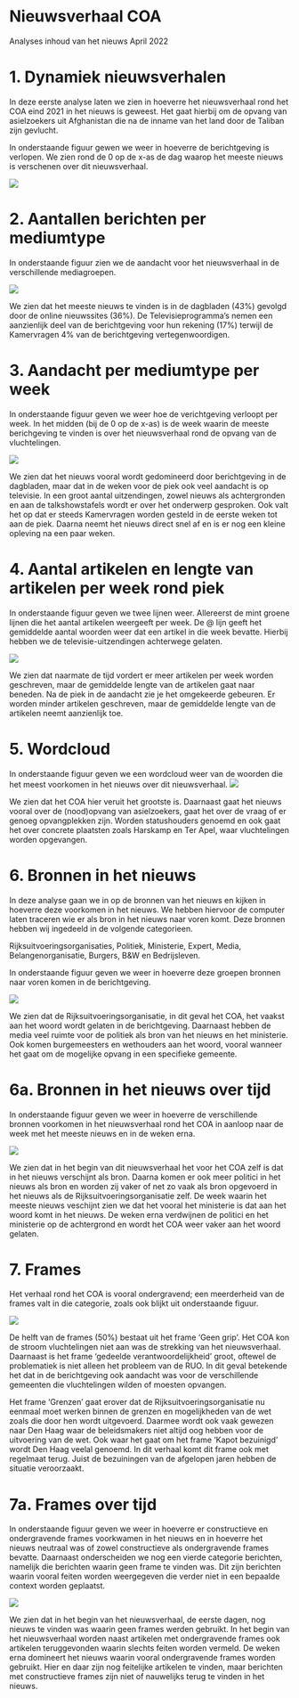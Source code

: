Nieuwsverhaal COA
================
Analyses inhoud van het nieuws
April 2022



# 1. Dynamiek nieuwsverhalen

In deze eerste analyse laten we zien in hoeverre het nieuwsverhaal rond
het COA eind 2021 in het nieuws is geweest. Het gaat hierbij om de
opvang van asielzoekers uit Afghanistan die na de inname van het land
door de Taliban zijn gevlucht.

In onderstaande figuur gewen we weer in hoeverre de berichtgeving is
verlopen. We zien rond de 0 op de x-as de dag waarop het meeste nieuws
is verschenen over dit nieuwsverhaal.

![](0_nieuwsverhalen_coa_files/figure-gfm/unnamed-chunk-3-1.png)<!-- -->

# 2. Aantallen berichten per mediumtype

In onderstaande figuur zien we de aandacht voor het nieuwsverhaal in de
verschillende mediagroepen.

![](0_nieuwsverhalen_coa_files/figure-gfm/unnamed-chunk-4-1.png)<!-- -->

We zien dat het meeste nieuws te vinden is in de dagbladen (43%) gevolgd
door de online nieuwssites (36%). De Televisieprogramma’s nemen een
aanzienlijk deel van de berichtgeving voor hun rekening (17%) terwijl de
Kamervragen 4% van de berichtgeving vertegenwoordigen.

# 3. Aandacht per mediumtype per week

In onderstaande figuur geven we weer hoe de verichtgeving verloopt per
week. In het midden (bij de 0 op de x-as) is de week waarin de meeste
berichgeving te vinden is over het nieuwsverhaal rond de opvang van de
vluchtelingen.

![](0_nieuwsverhalen_coa_files/figure-gfm/unnamed-chunk-5-1.png)<!-- -->

We zien dat het nieuws vooral wordt gedomineerd door berichtgeving in de
dagbladen, maar dat in de weken voor de piek ook veel aandacht is op
televisie. In een groot aantal uitzendingen, zowel nieuws als
achtergronden en aan de talkshowstafels wordt er over het onderwerp
gesproken. Ook valt het op dat er steeds Kamervragen worden gesteld in
de eerste weken tot aan de piek. Daarna neemt het nieuws direct snel af
en is er nog een kleine opleving na een paar weken.

# 4. Aantal artikelen en lengte van artikelen per week rond piek

In onderstaande figuur geven we twee lijnen weer. Allereerst de mint
groene lijnen die het aantal artikelen weergeeft per week. De @ lijn
geeft het gemiddelde aantal woorden weer dat een artikel in die week
bevatte. Hierbij hebben we de televisie-uitzendingen achterwege gelaten.

![](0_nieuwsverhalen_coa_files/figure-gfm/unnamed-chunk-6-1.png)<!-- -->

We zien dat naarmate de tijd vordert er meer artikelen per week worden
geschreven, maar de gemiddelde lengte van de artikelen gaat naar
beneden. Na de piek in de aandacht zie je het omgekeerde gebeuren. Er
worden minder artikelen geschreven, maar de gemiddelde lengte van de
artikelen neemt aanzienlijk toe.

# 5. Wordcloud

In onderstaande figuur geven we een wordcloud weer van de woorden die
het meest voorkomen in het nieuws over dit nieuwsverhaal.
![](0_nieuwsverhalen_coa_files/figure-gfm/unnamed-chunk-7-1.png)<!-- -->

We zien dat het COA hier veruit het grootste is. Daarnaast gaat het
nieuws vooral over de (nood)opvang van asielzoekers, gaat het over de
vraag of er genoeg opvangplekken zijn. Worden statushouders genoemd en
ook gaat het over concrete plaatsten zoals Harskamp en Ter Apel, waar
vluchtelingen worden opgevangen.

# 6. Bronnen in het nieuws

In deze analyse gaan we in op de bronnen van het nieuws en kijken in
hoeverre deze voorkomen in het nieuws. We hebben hiervoor de computer
laten traceren wie er als bron in het nieuws naar voren komt. Deze
bronnen hebben wij ingedeeld in de volgende categorieen.

Rijksuitvoeringsorganisaties, Politiek, Ministerie, Expert, Media,
Belangenorganisatie, Burgers, B&W en Bedrijsleven.

In onderstaande figuur geven we weer in hoeverre deze groepen bronnen
naar voren komen in de berichtgeving.

![](0_nieuwsverhalen_coa_files/figure-gfm/unnamed-chunk-8-1.png)<!-- -->

We zien dat de Rijksuitvoeringsorganisatie, in dit geval het COA, het
vaakst aan het woord wordt gelaten in de berichtgeving. Daarnaast hebben
de media veel ruimte voor de politiek als bron van het nieuws en het
ministerie. Ook komen burgemeesters en wethouders aan het woord, vooral
wanneer het gaat om de mogelijke opvang in een specifieke gemeente.

# 6a. Bronnen in het nieuws over tijd

In onderstaande figuur geven we weer in hoeverre de verschillende
bronnen voorkomen in het nieuwsverhaal rond het COA in aanloop naar de
week met het meeste nieuws en in de weken erna.

![](0_nieuwsverhalen_coa_files/figure-gfm/unnamed-chunk-9-1.png)<!-- -->

We zien dat in het begin van dit nieuwsverhaal het voor het COA zelf is
dat in het nieuws verschijnt als bron. Daarna komen er ook meer politici
in het nieuws als bron en worden zij vaker of net zo vaak als bron
opgevoerd in het nieuws als de Rijksuitvoeringsorganisatie zelf. De week
waarin het meeste nieuws veschijnt zien we dat het vooral het ministerie
is dat aan het woord komt in het nieuws. De weken erna verdwijnen de
politici en het ministerie op de achtergrond en wordt het COA weer vaker
aan het woord gelaten.

# 7. Frames

Het verhaal rond het COA is vooral ondergravend; een meerderheid van de
frames valt in die categorie, zoals ook blijkt uit onderstaande figuur.

![](0_nieuwsverhalen_coa_files/figure-gfm/unnamed-chunk-10-1.png)<!-- -->

De helft van de frames (50%) bestaat uit het frame ‘Geen grip’. Het COA
kon de stroom vluchtelingen niet aan was de strekking van het
nieuwsverhaal. Daarnaast is het frame ‘gedeelde verantwoordelijkheid’
groot, oftewel de problematiek is niet alleen het probleem van de RUO.
In dit geval betekende het dat in de berichtgeving ook aandacht was voor
de verschillende gemeenten die vluchtelingen wilden of moesten opvangen.

Het frame ‘Grenzen’ gaat erover dat de Rijksuitvoeringsorganisatie nu
eenmaal moet werken binnen de grenzen en mogelijkheden van de wet zoals
die door hen wordt uitgevoerd. Daarmee wordt ook vaak gewezen naar Den
Haag waar de beleidsmakers niet altijd oog hebben voor de uitvoering van
de wet. Ook waar het gaat om het frame ‘Kapot bezuinigd’ wordt Den Haag
veelal genoemd. In dit verhaal komt dit frame ook met regelmaat terug.
Juist de bezuiningen van de afgelopen jaren hebben de situatie
veroorzaakt.

# 7a. Frames over tijd

In onderstaande figuur geven we weer in hoeverre er constructieve en
ondergravende frames voorkwamen in het nieuws en in hoeverre het nieuws
neutraal was of zowel constructieve als ondergravende frames bevatte.
Daarnaast onderscheiden we nog een vierde categorie berichten, namelijk
die berichten waarin geen frame te vinden was. Dit zijn berichten waarin
vooral feiten worden weergegeven die verder niet in een bepaalde context
worden geplaatst.

![](0_nieuwsverhalen_coa_files/figure-gfm/unnamed-chunk-11-1.png)<!-- -->

We zien dat in het begin van het nieuwsverhaal, de eerste dagen, nog
nieuws te vinden was waarin geen frames werden gebruikt. In het begin
van het nieuwsverhaal worden naast artikelen met ondergravende frames
ook artikelen teruggevonden waarin slechts feiten worden vermeld. De
weken erna domineert het nieuws waarin vooral ondergravende frames
worden gebruikt. Hier en daar zijn nog feitelijke artikelen te vinden,
maar berichten met constructieve frames zijn niet of nauwelijks terug te
vinden in het nieuws.
